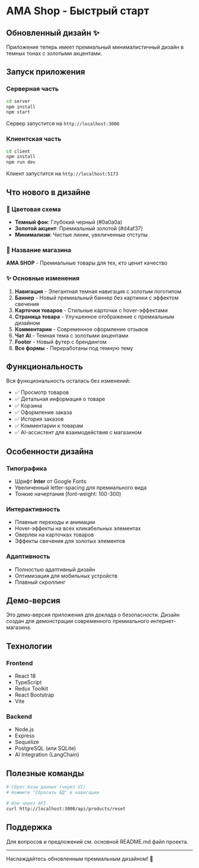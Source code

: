 # AMA Shop - Быстрый старт

## Обновленный дизайн ✨

Приложение теперь имеет премиальный минималистичный дизайн в темных тонах с золотыми акцентами.

## Запуск приложения

### Серверная часть

```bash
cd server
npm install
npm start
```

Сервер запустится на `http://localhost:3000`

### Клиентская часть

```bash
cd client
npm install
npm run dev
```

Клиент запустится на `http://localhost:5173`

## Что нового в дизайне

### 🎨 Цветовая схема

- **Темный фон**: Глубокий черный (#0a0a0a)
- **Золотой акцент**: Премиальный золотой (#d4af37)
- **Минимализм**: Чистые линии, увеличенные отступы

### 🏪 Название магазина

**AMA SHOP** - Премиальные товары для тех, кто ценит качество

### ✨ Основные изменения

1. **Навигация** - Элегантная темная навигация с золотым логотипом
2. **Баннер** - Новый премиальный баннер без картинки с эффектом свечения
3. **Карточки товаров** - Стильные карточки с hover-эффектами
4. **Страница товара** - Улучшенное отображение с премиальным дизайном
5. **Комментарии** - Современное оформление отзывов
6. **Чат AI** - Темная тема с золотыми акцентами
7. **Footer** - Новый футер с брендингом
8. **Все формы** - Переработаны под темную тему

## Функциональность

Вся функциональность осталась без изменений:

- ✅ Просмотр товаров
- ✅ Детальная информация о товаре
- ✅ Корзина
- ✅ Оформление заказа
- ✅ История заказов
- ✅ Комментарии к товарам
- ✅ AI-ассистент для взаимодействия с магазином

## Особенности дизайна

### Типографика

- Шрифт **Inter** от Google Fonts
- Увеличенный letter-spacing для премиального вида
- Тонкие начертания (font-weight: 100-300)

### Интерактивность

- Плавные переходы и анимации
- Hover-эффекты на всех кликабельных элементах
- Оверлеи на карточках товаров
- Эффекты свечения для золотых элементов

### Адаптивность

- Полностью адаптивный дизайн
- Оптимизация для мобильных устройств
- Плавный скроллинг

## Демо-версия

Это демо-версия приложения для доклада о безопасности. Дизайн создан для демонстрации современного премиального интернет-магазина.

## Технологии

### Frontend

- React 18
- TypeScript
- Redux Toolkit
- React Bootstrap
- Vite

### Backend

- Node.js
- Express
- Sequelize
- PostgreSQL (или SQLite)
- AI Integration (LangChain)

## Полезные команды

```bash
# Сброс базы данных (через UI)
# Нажмите "Сбросить БД" в навигации

# Или через API
curl http://localhost:3000/api/products/reset
```

## Поддержка

Для вопросов и предложений см. основной README.md файл проекта.

---

Наслаждайтесь обновленным премиальным дизайном! 🌟
